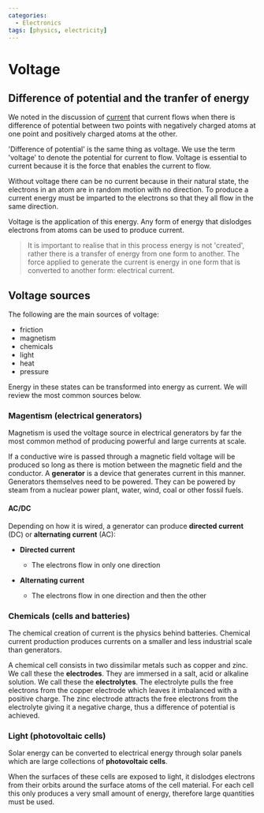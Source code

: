 ```yaml
---
categories:
  - Electronics
tags: [physics, electricity]
---
```


# Voltage

## Difference of potential and the tranfer of energy

We noted in the discussion of [current](/Electronics/Physics_of_electricity/Current.md) that current flows when there is difference of potential between two points with negatively charged atoms at one point and positively charged atoms at the other.

'Difference of potential' is the same thing as voltage. We use the term 'voltage' to denote the potential for current to flow. Voltage is essential to current because it is the force that enables the current to flow.

Without voltage there can be no current because in their natural state, the electrons in an atom are in random motion with no direction. To produce a current energy must be imparted to the electrons so that they all flow in the same direction.

Voltage is the application of this energy. Any form of energy that dislodges electrons from atoms can be used to produce current.

> It is important to realise that in this process energy is not 'created', rather there is a transfer of energy from one form to another. The force applied to generate the current is energy in one form that is converted to another form: electrical current.

## Voltage sources

The following are the main sources of voltage:

- friction
- magnetism
- chemicals
- light
- heat
- pressure

Energy in these states can be transformed into energy as current. We will review the most common sources below.

### Magentism (electrical generators)

Magnetism is used the voltage source in electrical generators by far the most common method of producing powerful and large currents at scale.

If a conductive wire is passed through a magnetic field voltage will be produced so long as there is motion between the magnetic field and the conductor. A **generator** is a device that generates current in this manner. Generators themselves need to be powered. They can be powered by steam from a nuclear power plant, water, wind, coal or other fossil fuels.

#### AC/DC

Depending on how it is wired, a generator can produce **directed current** (DC) or **alternating current** (AC):

- **Directed current**

  - The electrons flow in only one direction

- **Alternating current**
  - The electrons flow in one direction and then the other

### Chemicals (cells and batteries)

The chemical creation of current is the physics behind batteries. Chemical current production produces currents on a smaller and less industrial scale than generators.

A chemical cell consists in two dissimilar metals such as copper and zinc. We call these the **electrodes**. They are immersed in a salt, acid or alkaline solution. We call these the **electrolytes**. The electrolyte pulls the free electrons from the copper electrode which leaves it imbalanced with a positive charge. The zinc electrode attracts the free electrons from the electrolyte giving it a negative charge, thus a difference of potential is achieved.

### Light (photovoltaic cells)

Solar energy can be converted to electrical energy through solar panels which are large collections of **photovoltaic cells**.

When the surfaces of these cells are exposed to light, it dislodges electrons from their orbits around the surface atoms of the cell material. For each cell this only produces a very small amount of energy, therefore large quantities must be used.
